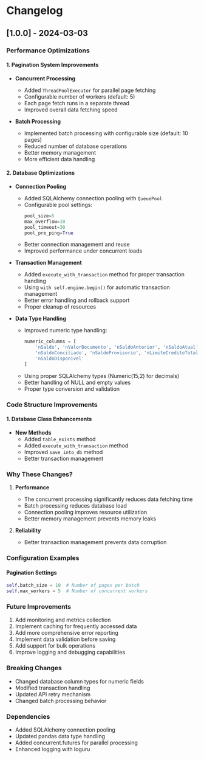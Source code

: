 # Changelog

## [1.0.0] - 2024-03-03

### Performance Optimizations

#### 1. Pagination System Improvements
- **Concurrent Processing**
  - Added `ThreadPoolExecutor` for parallel page fetching
  - Configurable number of workers (default: 5)
  - Each page fetch runs in a separate thread
  - Improved overall data fetching speed

- **Batch Processing**
  - Implemented batch processing with configurable size (default: 10 pages)
  - Reduced number of database operations
  - Better memory management
  - More efficient data handling

#### 2. Database Optimizations
- **Connection Pooling**
  - Added SQLAlchemy connection pooling with `QueuePool`
  - Configurable pool settings:
    ```python
    pool_size=5
    max_overflow=10
    pool_timeout=30
    pool_pre_ping=True
    ```
  - Better connection management and reuse
  - Improved performance under concurrent loads

- **Transaction Management**
  - Added `execute_with_transaction` method for proper transaction handling
  - Using `with self.engine.begin()` for automatic transaction management
  - Better error handling and rollback support
  - Proper cleanup of resources

- **Data Type Handling**
  - Improved numeric type handling:
    ```python
    numeric_columns = [
        'nSaldo', 'nValorDocumento', 'nSaldoAnterior', 'nSaldoAtual',
        'nSaldoConciliado', 'nSaldoProvisorio', 'nLimiteCreditoTotal',
        'nSaldoDisponivel'
    ]
    ```
  - Using proper SQLAlchemy types (Numeric(15,2) for decimals)
  - Better handling of NULL and empty values
  - Proper type conversion and validation


### Code Structure Improvements

#### 1. Database Class Enhancements
- **New Methods**
  - Added `table_exists` method
  - Added `execute_with_transaction` method
  - Improved `save_into_db` method
  - Better transaction management

### Why These Changes?

1. **Performance**
   - The concurrent processing significantly reduces data fetching time
   - Batch processing reduces database load
   - Connection pooling improves resource utilization
   - Better memory management prevents memory leaks

2. **Reliability**
   - Better transaction management prevents data corruption

### Configuration Examples


#### Pagination Settings
```python
self.batch_size = 10  # Number of pages per batch
self.max_workers = 5  # Number of concurrent workers
```

### Future Improvements
1. Add monitoring and metrics collection
2. Implement caching for frequently accessed data
3. Add more comprehensive error reporting
4. Implement data validation before saving
5. Add support for bulk operations
6. Improve logging and debugging capabilities

### Breaking Changes
- Changed database column types for numeric fields
- Modified transaction handling
- Updated API retry mechanism
- Changed batch processing behavior

### Dependencies
- Added SQLAlchemy connection pooling
- Updated pandas data type handling
- Added concurrent.futures for parallel processing
- Enhanced logging with loguru

